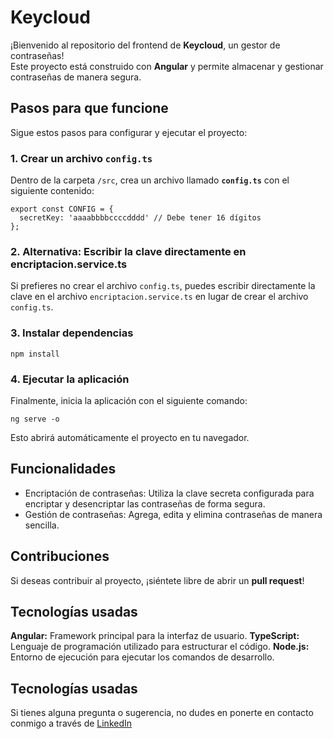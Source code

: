 # Keycloud

¡Bienvenido al repositorio del frontend de **Keycloud**, un gestor de contraseñas!  
Este proyecto está construido con **Angular** y permite almacenar y gestionar contraseñas de manera segura.

## Pasos para que funcione

Sigue estos pasos para configurar y ejecutar el proyecto:

### 1. Crear un archivo `config.ts`

Dentro de la carpeta `/src`, crea un archivo llamado **`config.ts`** con el siguiente contenido:

```
export const CONFIG = {
  secretKey: 'aaaabbbbccccdddd' // Debe tener 16 dígitos
};
```
### 2. Alternativa: Escribir la clave directamente en encriptacion.service.ts

Si prefieres no crear el archivo `config.ts`, puedes escribir directamente la clave en el archivo `encriptacion.service.ts` en lugar de crear el archivo `config.ts`.

### 3. Instalar dependencias
```
npm install
```

### 4. Ejecutar la aplicación
Finalmente, inicia la aplicación con el siguiente comando:
```
ng serve -o
```
Esto abrirá automáticamente el proyecto en tu navegador.

## Funcionalidades
 - Encriptación de contraseñas: Utiliza la clave secreta configurada para encriptar y desencriptar las contraseñas de forma segura.
 - Gestión de contraseñas: Agrega, edita y elimina contraseñas de manera sencilla.

## Contribuciones
Si deseas contribuir al proyecto, ¡siéntete libre de abrir un **pull request**!

## Tecnologías usadas
**Angular:** Framework principal para la interfaz de usuario.
**TypeScript:** Lenguaje de programación utilizado para estructurar el código.
**Node.js:** Entorno de ejecución para ejecutar los comandos de desarrollo.

## Tecnologías usadas
Si tienes alguna pregunta o sugerencia, no dudes en ponerte en contacto conmigo a través de [LinkedIn](https://www.linkedin.com/in/adrian-martin-cano/)

